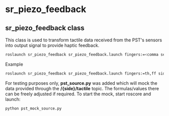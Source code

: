 # sr_piezo_feedback

## sr_piezo_feedback class

This class is used to transform tactile data received from the PST's sensors into output signal to provide haptic feedback.

```sh
roslaunch sr_piezo_feedback sr_piezo_feedback.launch fingers:=<comma separated finger indexes> side:=<side>
```
Example

```sh
roslaunch sr_piezo_feedback sr_piezo_feedback.launch fingers:=th,ff side:=rh
```

For testing purposes only, **pst_source.py** was added which will mock the data provided through the **/{side}/tactile** topic. The formulas/values there can be freely adjusted if required. To start the mock, start roscore and launch: 

```sh
python pst_mock_source.py
```
